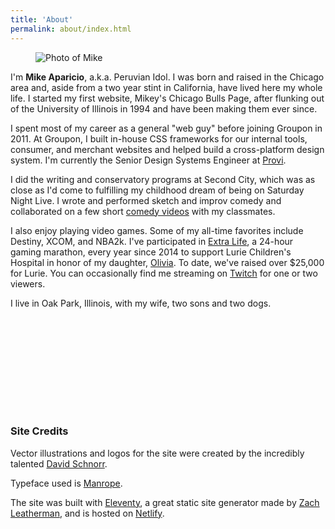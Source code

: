 ```yaml
---
title: 'About'
permalink: about/index.html
---
```


<figure class="ma-float-left ma-about-headshot">

![Photo of Mike](/images/headshot-2021.jpg)

</figure>

I'm **Mike Aparicio**, a.k.a. Peruvian Idol. I was born and raised in the Chicago area and, aside from a two year stint in California, have lived here my whole life. I started my first website, Mikey's Chicago Bulls Page, after flunking out of the University of Illinois in 1994 and have been making them ever since.

I spent most of my career as a general "web guy" before joining Groupon in 2011. At Groupon, I built in-house CSS frameworks for our internal tools, consumer, and merchant websites and helped build a cross-platform design system. I'm currently the Senior Design Systems Engineer at [Provi](https://provi.com).

I did the writing and conservatory programs at Second City, which was as close as I'd come to fulfilling my childhood dream of being on Saturday Night Live. I wrote and performed sketch and improv comedy and collaborated on a few short [comedy videos](https://vimeo.com/peruvianidol) with my classmates.

I also enjoy playing video games. Some of my all-time favorites include Destiny, XCOM, and NBA2k. I've participated in [Extra Life](https://www.extra-life.org/), a 24-hour gaming marathon, every year since 2014 to support Lurie Children's Hospital in honor of my daughter, [Olivia](http://localhost:8080/posts/2018-08-26-four-years/). To date, we've raised over $25,000 for Lurie. You can occasionally find me streaming on [Twitch](https://twitch.tv/peruvianidol) for one or two viewers.

I live in Oak Park, Illinois, with my wife, two sons and two dogs.

<svg class="icon icon-pi-logo" role="img" width="138" height="150"><title>Peruvian Idol logo</title><use xlink:href="#icon-pi-logo"/></svg>

<h3 class="ma-heading-3">Site Credits</h3>

Vector illustrations and logos for the site were created by the incredibly talented [David Schnorr](http://davidschnorr.com/).

Typeface used is [Manrope](https://fonts.google.com/specimen/Manrope).

The site was built with [Eleventy](https://www.11ty.dev/), a great static site generator made by [Zach Leatherman](https://www.zachleat.com/), and is hosted on [Netlify](https://netlify.com).
